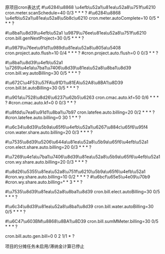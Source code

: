 原项目cron表达式
#\u6284\u8868 \u4efb\u52a1\u81ea\u52a8\u751f\u6210
cron.meter.scanSchedule=40 0/3 * * * ?
#\u6284\u8868 \u4efb\u52a1\u81ea\u52a8\u5b8c\u6210
cron.meter.autoComplete=10 0/5 * * * ?

#\u8ba1\u8d39\u4efb\u52a1 \u9879\u76ee\u81ea\u52a8\u751f\u6210
cron.bill.genNextProject=30 0/5 * * * ?

#\u9879\u76ee\u91d1\u989d\u81ea\u52a8\u805a\u5408
cron.project.auto.flush=10 0/4 * * * ?
#cron.project.auto.flush=0 0 0/3 * * ?

#\u8ba1\u8d39\u4efb\u52a1   \u7269\u4e1a\u7ba1\u7406\u8d39\u81ea\u52a8\u8ba1\u8d39
cron.bill.wy.autoBilling=30 0/5 * * * ?

#\u672C\u4F53\u57FA\u91D1\u81EA\u52A8\u8BA1\u8D39
cron.bill.bt.autoBilling=30 0/5 * * * ?

#\u901a\u7528\u8d26\u6237\u62b5\u6263
cron.cmac.auto.kf=50 0/6 * * * ?
#cron.cmac.auto.kf=0 0 0/3 * * ?

#\u8fdd\u7ea6\u91d1\u8ba1\u7b97
cron.latefee.auto.billing=20 0/2 * * * ?
#cron.latefee.auto.billing=0 30 1 * * ?

#\u6c34\u8d39\u5b9a\u65f6\u4efb\u52a1\u6267\u884c\u65f6\u95f4
cron.water.share.auto.billing=20 0/3 * * * ?

#\u7535\u8d39\u5206\u644a\u81ea\u52a8\u5b9a\u65f6\u4efb\u52a1
cron.elect.share.auto.billing=20 0/3 * * * ?

#\u7269\u4e1a\u7ba1\u7406\u8d39\u81ea\u52a8\u5b9a\u65f6\u4efb\u52a1
cron.wy.share.auto.billing=20 0/3 * * * ?

#\u8d26\u5355\u81ea\u52a8\u751f\u6210\u5b9a\u65f6\u4efb\u52a1
#cron.wy.share.auto.billing=10 0/2 * * * ?
#\u6bcf\u65e5\u4e09\u70b9
#cron.wy.share.auto.billing=* * 3 * * ?

#\u7535\u8d39\u81ea\u52a8\u8ba1\u8d39
cron.bill.elect.autoBilling=30 0/5 * * * ?

#\u6c34\u8d39\u81ea\u52a8\u8ba1\u8d39
cron.bill.water.autoBilling=30 0/5 * * * ?

#\u6C47\u603BM\u8868\u8BA1\u8D39
cron.bill.sumMMeter.billing=30 0/5 * * * ?

cron.bill.auto.gen.bill=0 0 2 1/1 * ?

项目的分摊任务未启用/滞纳金计算已停止
